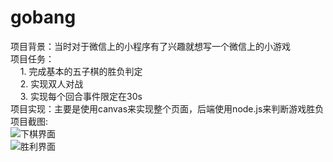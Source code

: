 # gobang
项目背景：当时对于微信上的小程序有了兴趣就想写一个微信上的小游戏  
项目任务：  
&nbsp;&nbsp;&nbsp;&nbsp;1. 完成基本的五子棋的胜负判定  
&nbsp;&nbsp;&nbsp;&nbsp;2. 实现双人对战  
&nbsp;&nbsp;&nbsp;&nbsp;3. 实现每个回合事件限定在30s  
项目实现：主要是使用canvas来实现整个页面，后端使用node.js来判断游戏胜负  
项目截图:  
![下棋界面](https://raw.githubusercontent.com/GRPdream/gobang/master/img/QQ%E6%88%AA%E5%9B%BE20190731191352.png)  
![胜利界面](https://raw.githubusercontent.com/GRPdream/gobang/master/img/QQ%E6%88%AA%E5%9B%BE20190731191508.png)
